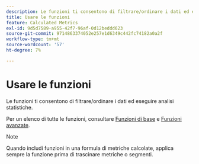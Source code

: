 ```yaml
---
description: Le funzioni ti consentono di filtrare/ordinare i dati ed eseguire analisi statistiche.
title: Usare le funzioni
feature: Calculated Metrics
exl-id: 9d5d7589-a955-42f7-96af-0d12beddd623
source-git-commit: 9714863374052e257e1d6349c442fc74182a0a2f
workflow-type: tm+mt
source-wordcount: '57'
ht-degree: 7%

---
```


# Usare le funzioni

Le funzioni ti consentono di filtrare/ordinare i dati ed eseguire analisi statistiche.

Per un elenco di tutte le funzioni, consultare [Funzioni di base](/help/components/c-calcmetrics/cm-reference/cm-functions.md) e [Funzioni avanzate](/help/components/c-calcmetrics/cm-reference/cm-adv-functions.md).

>[!NOTE]
>
>Quando includi funzioni in una formula di metriche calcolate, applica sempre la funzione prima di trascinare metriche o segmenti.

<!-- OUTDATED VIDEO 
Watch this [video](https://youtu.be/SSyWvomnewI) to understand the use of functions.
-->